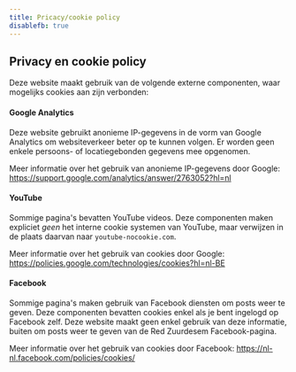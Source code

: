 ```yaml
---
title: Pricacy/cookie policy
disablefb: true
---
```


## Privacy en cookie policy

Deze website maakt gebruik van de volgende externe componenten, waar mogelijks cookies aan zijn verbonden:

#### Google Analytics

Deze website gebruikt anonieme IP-gegevens in de vorm van Google Analytics om websiteverkeer beter op te kunnen volgen. Er worden geen enkele persoons- of locatiegebonden gegevens mee opgenomen. 

Meer informatie over het gebruik van anonieme IP-gegevens door Google: https://support.google.com/analytics/answer/2763052?hl=nl

#### YouTube

Sommige pagina's bevatten YouTube videos. Deze componenten maken expliciet _geen_ het interne cookie systemen van YouTube, maar verwijzen in de plaats daarvan naar `youtube-nocookie.com`.

Meer informatie over het gebruik van cookies door Google: 
https://policies.google.com/technologies/cookies?hl=nl-BE

#### Facebook

Sommige pagina's maken gebruik van Facebook diensten om posts weer te geven. Deze componenten bevatten cookies enkel als je bent ingelogd op Facebook zelf. Deze website maakt geen enkel gebruik van deze informatie, buiten om posts weer te geven van de Red Zuurdesem Facebook-pagina.

Meer informatie over het gebruik van cookies door Facebook: https://nl-nl.facebook.com/policies/cookies/
